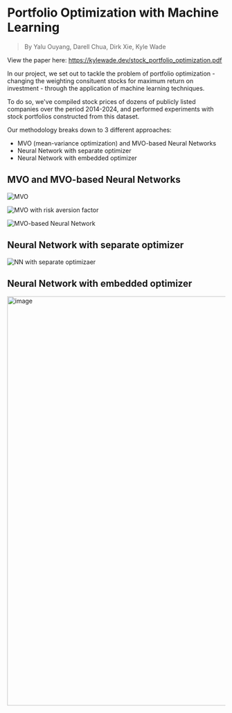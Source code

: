 # Portfolio Optimization with Machine Learning

> By Yalu Ouyang, Darell Chua, Dirk Xie, Kyle Wade

View the paper here: https://kylewade.dev/stock_portfolio_optimization.pdf  

In our project, we set out to tackle the problem of portfolio optimization - changing the weighting consituent stocks for maximum return on investment - through the application of machine learning techniques.

To do so, we've compiled stock prices of dozens of publicly listed companies over the period 2014-2024, and performed experiments with stock portfolios constructed from this dataset.

Our methodology breaks down to 3 different approaches:

- MVO (mean-variance optimization) and MVO-based Neural Networks
- Neural Network with separate optimizer
- Neural Network with embedded optimizer

## MVO and MVO-based Neural Networks

![MVO](sample_results/MVO.png)

![MVO with risk aversion factor](sample_results/MVO%20with%20Risk.png)

![MVO-based Neural Network](sample_results/Optimal%20MVO%20and%20NN%20portfolio.png)

## Neural Network with separate optimizer

![NN with separate optimizaer](sample_results/NN_with_separate_optim.png)


## Neural Network with embedded optimizer

<img width="945" alt="image" src="https://github.com/kyle1373/ece228-project/assets/59634395/54f4f2fb-5ee6-4e27-8d02-ca1a9c91d52a">
